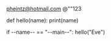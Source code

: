 pheintz@hotmail.com
@""123

def hello(name):
       print(name)

if --name-- == "--main--":
     hello("Eve")